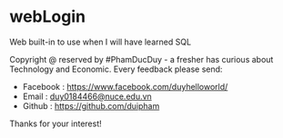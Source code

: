 # webLogin
Web built-in to use when I will have learned SQL

Copyright @ reserved by #PhamDucDuy - a fresher has curious about Technology and Economic.
Every feedback please send: 
* Facebook : https://www.facebook.com/duyhelloworld/
* Email    : duy0184466@nuce.edu.vn
* Github   : https://github.com/duipham


Thanks for your interest!
